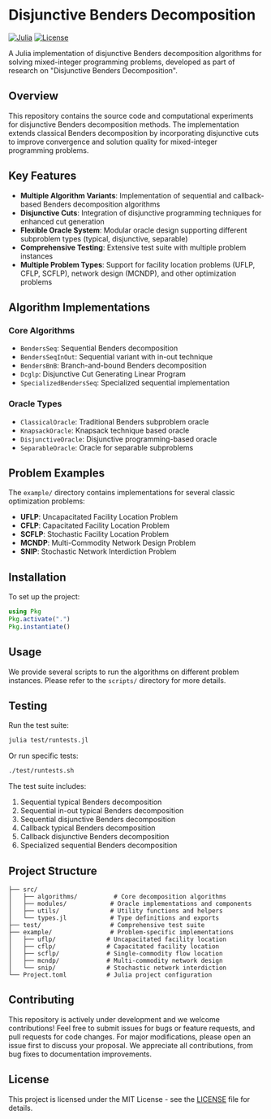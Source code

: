 # Disjunctive Benders Decomposition

[![Julia](https://img.shields.io/badge/julia-v1.10.4-blue.svg)](https://julialang.org/)
[![License](https://img.shields.io/badge/license-MIT-green.svg)](LICENSE)

A Julia implementation of disjunctive Benders decomposition algorithms for solving mixed-integer programming problems, developed as part of research on "Disjunctive Benders Decomposition".

## Overview

This repository contains the source code and computational experiments for disjunctive Benders decomposition methods. The implementation extends classical Benders decomposition by incorporating disjunctive cuts to improve convergence and solution quality for mixed-integer programming problems.

## Key Features

- **Multiple Algorithm Variants**: Implementation of sequential and callback-based Benders decomposition algorithms
- **Disjunctive Cuts**: Integration of disjunctive programming techniques for enhanced cut generation
- **Flexible Oracle System**: Modular oracle design supporting different subproblem types (typical, disjunctive, separable)
- **Comprehensive Testing**: Extensive test suite with multiple problem instances
- **Multiple Problem Types**: Support for facility location problems (UFLP, CFLP, SCFLP), network design (MCNDP), and other optimization problems

## Algorithm Implementations

### Core Algorithms
- `BendersSeq`: Sequential Benders decomposition
- `BendersSeqInOut`: Sequential variant with in-out technique
- `BendersBnB`: Branch-and-bound Benders decomposition  
- `Dcglp`: Disjunctive Cut Generating Linear Program
- `SpecializedBendersSeq`: Specialized sequential implementation

### Oracle Types
- `ClassicalOracle`: Traditional Benders subproblem oracle
- `KnapsackOracle`: Knapsack technique based oracle
- `DisjunctiveOracle`: Disjunctive programming-based oracle
- `SeparableOracle`: Oracle for separable subproblems

## Problem Examples

The `example/` directory contains implementations for several classic optimization problems:

- **UFLP**: Uncapacitated Facility Location Problem
- **CFLP**: Capacitated Facility Location Problem  
- **SCFLP**: Stochastic Facility Location Problem
- **MCNDP**: Multi-Commodity Network Design Problem
- **SNIP**: Stochastic Network Interdiction Problem

## Installation

To set up the project:
```julia
using Pkg
Pkg.activate(".")
Pkg.instantiate()
```

## Usage

We provide several scripts to run the algorithms on different problem instances. Please refer to the `scripts/` directory for more details.

## Testing

Run the test suite:
```bash
julia test/runtests.jl
```

Or run specific tests:
```bash
./test/runtests.sh
```

The test suite includes:
1. Sequential typical Benders decomposition
2. Sequential in-out typical Benders decomposition  
3. Sequential disjunctive Benders decomposition
4. Callback typical Benders decomposition
5. Callback disjunctive Benders decomposition
6. Specialized sequential Benders decomposition

## Project Structure

```
├── src/
│   ├── algorithms/          # Core decomposition algorithms
│   ├── modules/            # Oracle implementations and components
│   ├── utils/              # Utility functions and helpers
│   └── types.jl            # Type definitions and exports
├── test/                   # Comprehensive test suite
├── example/                # Problem-specific implementations
│   ├── uflp/              # Uncapacitated facility location
│   ├── cflp/              # Capacitated facility location
│   ├── scflp/             # Single-commodity flow location
│   ├── mcndp/             # Multi-commodity network design
│   └── snip/              # Stochastic network interdiction
└── Project.toml           # Julia project configuration
```

## Contributing

This repository is actively under development and we welcome contributions! Feel free to submit issues for bugs or feature requests, and pull requests for code changes. For major modifications, please open an issue first to discuss your proposal. We appreciate all contributions, from bug fixes to documentation improvements.

## License

This project is licensed under the MIT License - see the [LICENSE](LICENSE) file for details.








